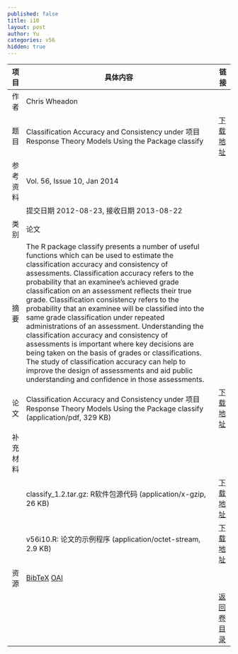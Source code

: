 ```yaml
---
published: false
title: i10
layout: post
author: Yu
categories: v56
hidden: true
---
```


| 项目 | 具体内容 | 链接 |
|---:|---|---|
| 作者 | Chris Wheadon| |
| 题目 |Classification Accuracy and Consistency under 项目 Response Theory Models Using the Package classify | [下载地址](http://www.jstatsoft.org/v56/i10/paper) |
| 参考资料 |Vol. 56, Issue 10, Jan 2014 | |
| | 提交日期 2012-08-23, 接收日期 2013-08-22| | 
| 类别 | 论文| |
| 摘要 | The R package classify presents a number of useful functions which can be used to estimate the classification accuracy and consistency of assessments. Classification accuracy refers to the probability that an examinee’s achieved grade classification on an assessment reflects their true grade. Classification consistency refers to the probability that an examinee will be classified into the same grade classification under repeated administrations of an assessment. Understanding the classification accuracy and consistency of assessments is important where key decisions are being taken on the basis of grades or classifications. The study of classification accuracy can help to improve the design of assessments and aid public understanding and confidence in those assessments.| |
| 论文 | Classification Accuracy and Consistency under 项目 Response Theory Models Using the Package classify  (application/pdf, 329 KB)| [下载地址](http://www.jstatsoft.org/v56/i10/paper) |
| 补充材料 | | |
| |classify_1.2.tar.gz: R软件包源代码  (application/x-gzip, 26 KB)|  [下载地址](http://www.jstatsoft.org/v56/i10/supp/1) |
| |v56i10.R:            论文的示例程序  (application/octet-stream, 2.9 KB)|  [下载地址](http://www.jstatsoft.org/v56/i10/supp/2) |
| 资源 | [BibTeX](http://www.jstatsoft.org/v56/i10/bibtex) [OAI](http://www.jstatsoft.org/oai?verb=GetRecord&identifier=oai.jstatsoft/v56/i10&prefix=oai_dc)| |
| |  | [返回卷目录]({{site.baseurl}}/volume/v56.html) |
